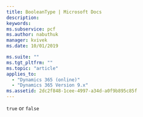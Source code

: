 ```yaml
---
title: BooleanType | Microsoft Docs
description: 
keywords:
ms.subservice: pcf
ms.author: nabuthuk
manager: kvivek
ms.date: 10/01/2019

ms.suite: ""
ms.tgt_pltfrm: ""
ms.topic: "article"
applies_to: 
  - "Dynamics 365 (online)"
  - "Dynamics 365 Version 9.x"
ms.assetid: 2dc2f848-1cee-4997-a34d-a0f9b895c85f
---
```


`true` or `false`
